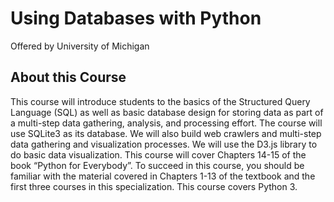 # Using Databases with Python
Offered by University of Michigan

## About this Course
This course will introduce students to the basics of the Structured Query Language (SQL) as well as basic database design for storing data as part of a multi-step data gathering, analysis, and processing effort.  The course will use SQLite3 as its database.  We will also build web crawlers and multi-step data gathering and visualization processes.  We will use the D3.js library to do basic data visualization.  This course will cover Chapters 14-15 of the book “Python for Everybody”. To succeed in this course, you should be familiar with the material covered in Chapters 1-13 of the textbook and the first three courses in this specialization. This course covers Python 3.

